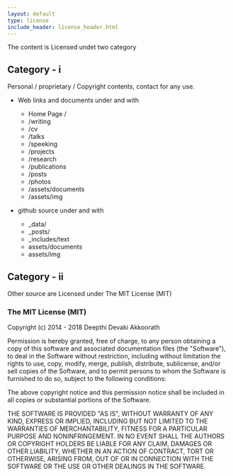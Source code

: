 ```yaml
---
layout: default
type: license
include_header: license_header.html
---
```


The content is Licensed undet two category

## Category - i

Personal / proprietary / Copyright contents, contact for any use.

- Web links and documents under and with
  - Home Page /
  - /writing
  - /cv
  - /talks
  - /speeking
  - /projects
  - /research
  - /publications
  - /posts
  - /photos
  - /assets/documents
  - /assets/img

- github source under and with
  - _data/
  - _posts/
  - _includes/text
  - assets/documents
  - assets/img

## Category - ii

Other source are Licensed under The MIT License (MIT)

### The MIT License (MIT)

Copyright (c) 2014 - 2018 Deepthi Devaki Akkoorath 

Permission is hereby granted, free of charge, to any person obtaining a copy
of this software and associated documentation files (the "Software"), to deal
in the Software without restriction, including without limitation the rights
to use, copy, modify, merge, publish, distribute, sublicense, and/or sell
copies of the Software, and to permit persons to whom the Software is
furnished to do so, subject to the following conditions:

The above copyright notice and this permission notice shall be included in
all copies or substantial portions of the Software.

THE SOFTWARE IS PROVIDED "AS IS", WITHOUT WARRANTY OF ANY KIND, EXPRESS OR
IMPLIED, INCLUDING BUT NOT LIMITED TO THE WARRANTIES OF MERCHANTABILITY,
FITNESS FOR A PARTICULAR PURPOSE AND NONINFRINGEMENT. IN NO EVENT SHALL THE
AUTHORS OR COPYRIGHT HOLDERS BE LIABLE FOR ANY CLAIM, DAMAGES OR OTHER
LIABILITY, WHETHER IN AN ACTION OF CONTRACT, TORT OR OTHERWISE, ARISING FROM,
OUT OF OR IN CONNECTION WITH THE SOFTWARE OR THE USE OR OTHER DEALINGS IN
THE SOFTWARE.

